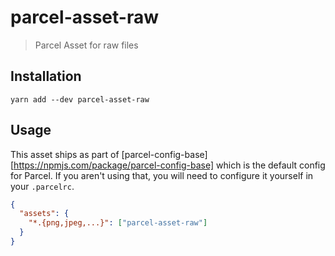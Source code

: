# parcel-asset-raw

> Parcel Asset for raw files

## Installation

```
yarn add --dev parcel-asset-raw
```

## Usage

This asset ships as part of [parcel-config-base][https://npmjs.com/package/parcel-config-base]
which is the default config for Parcel. If you aren't using that, you will need
to configure it yourself in your `.parcelrc`.

```json
{
  "assets": {
    "*.{png,jpeg,...}": ["parcel-asset-raw"]
  }
}
```
